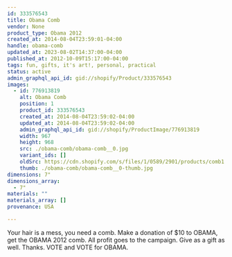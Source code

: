```yaml
---
id: 333576543
title: Obama Comb
vendor: None
product_type: Obama 2012
created_at: 2014-08-04T23:59:01-04:00
handle: obama-comb
updated_at: 2023-08-02T14:37:00-04:00
published_at: 2012-10-09T15:17:00-04:00
tags: fun, gifts, it's art!, personal, practical
status: active
admin_graphql_api_id: gid://shopify/Product/333576543
images:
  - id: 776913819
    alt: Obama Comb
    position: 1
    product_id: 333576543
    created_at: 2014-08-04T23:59:02-04:00
    updated_at: 2014-08-04T23:59:02-04:00
    admin_graphql_api_id: gid://shopify/ProductImage/776913819
    width: 967
    height: 968
    src: ./obama-comb/obama-comb__0.jpg
    variant_ids: []
    oldSrc: https://cdn.shopify.com/s/files/1/0589/2901/products/comb1.jpeg?v=1407211142
    thumb: ./obama-comb/obama-comb__0-thumb.jpg
dimensions: 7"
dimensions_array:
  - 7"
materials: ""
materials_array: []
provenance: USA

---
```


Your hair is a mess, you need a comb. Make a donation of $10 to OBAMA, get the OBAMA 2012 comb. All profit goes to the campaign. Give as a gift as well. Thanks. VOTE and VOTE for OBAMA.
